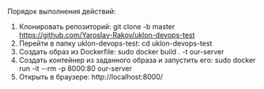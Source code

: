 Порядок выполнения действий:
1. Клонировать репозиторий: git clone -b master https://github.com/Yaroslav-Rakov/uklon-devops-test
2. Перейти в папку uklon-devops-test: cd uklon-devops-test
3. Создать образ из Dockerfile: sudo docker build . -t our-server
4. Создать контейнер из заданного образа и запустить его: sudo docker run -it --rm -p 8000:80 our-server
5. Открыть в браузере: http://localhost:8000/
